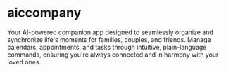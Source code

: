 # aiccompany

Your AI-powered companion app designed to seamlessly organize and synchronize life's moments for families, couples, and friends. Manage calendars, appointments, and tasks through intuitive, plain-language commands, ensuring you're always connected and in harmony with your loved ones.
